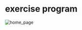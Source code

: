 # exercise program

![home_page](https://user-images.githubusercontent.com/9948191/55424502-14d69b00-5589-11e9-8e98-7e8c39e3002f.png)
